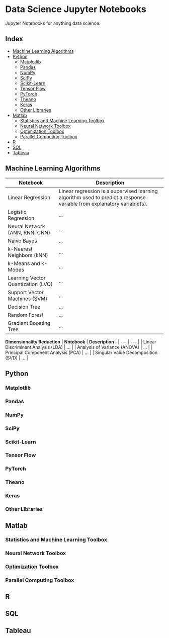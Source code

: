 # Data Science Jupyter Notebooks
Jupyter Notebooks for anything data science.


## Index
* [Machine Learning Algorithms](#machine-learning-algorithms)
* [Python](#python)
  * [Matplotlib](#matplotlib)
  * [Pandas](#pandas)
  * [NumPy](#numpy)
  * [SciPy](#scipy)
  * [Scikit-Learn](#scikit-learn)
  * [Tensor Flow](#tensor-flow)
  * [PyTorch](#pytorch)
  * [Theano](#theano)
  * [Keras](#keras)
  * [Other Libraries](#other-libraries)
* [Matlab](#matlab)
  * [Statistics and Machine Learning Toolbox](#statistics-and-machine-learning-toolbox)
  * [Neural Network Toolbox](#neural-network-toolbox)
  * [Optimization Toolbox](#optimization-toolbox)
  * [Parallel Computing Toolbox](#parallel-computing-toolbox)
* [R](#r)
* [SQL](#sql)
* [Tableau](#tableau)


## Machine Learning Algorithms

| **Notebook** | **Description** |
| --- | --- |
| Linear Regression | Linear regression is a supervised learning algorithm used to predict a response variable from explanatory variable(s). |
| Logistic Regression | ... |
| Neural Network (ANN, RNN, CNN) | ... |
| Naive Bayes | ... |
| k-Nearest Neighbors (kNN) | ... |
| k-Means and k-Modes | ... |
| Learning Vector Quantization (LVQ) | ... |
| Support Vector Machines (SVM) | ... |
| Decision Tree | ... |
| Random Forest | ... |
| Gradient Boosting Tree | ... |


**Dimensionality Reduction**
| **Notebook** | **Description** |
| --- | --- |
| Linear Discriminant Analysis (LDA) | ... |
| Analysis of Variance (ANOVA) | ... |
| Principal Component Analysis (PCA) | ... |
| Singular Value Decomposition (SVD) | ... |


## Python

### Matplotlib

### Pandas

### NumPy

### SciPy

### Scikit-Learn

### Tensor Flow

### PyTorch

### Theano

### Keras

### Other Libraries


## Matlab

### Statistics and Machine Learning Toolbox

### Neural Network Toolbox

### Optimization Toolbox

### Parallel Computing Toolbox


## R


## SQL


## Tableau
